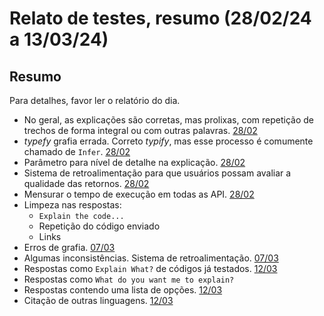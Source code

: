# Relato de testes, resumo (28/02/24 a 13/03/24)

## Resumo

Para detalhes, favor ler o relatório do dia.

- No geral, as explicações são corretas, mas prolixas, com repetição de trechos de forma integral ou com outras palavras. [28/02](../../24-02/28/relatorio-24-02-28.md)
- _typefy_ grafia errada. Correto _typify_, mas esse processo é comumente chamado de `Infer`. [28/02](../../24-02/28/relatorio-24-02-28.md)
- Parâmetro para nível de detalhe na explicação. [28/02](../../24-02/28/relatorio-24-02-28.md)
- Sistema de retroalimentação para que usuários possam avaliar a qualidade das retornos. [28/02](../../24-02/28/relatorio-24-02-28.md)
- Mensurar o tempo de execução em todas as API. [28/02](../../24-02/28/relatorio-24-02-28.md)
- Limpeza nas respostas:
  - `Explain the code...`
  - Repetição do código enviado
  - Links
- Erros de grafia. [07/03](relatorio-24-03-07.md)
- Algumas inconsistências. Sistema de retroalimentação. [07/03](relatorio-24-07-03.md)
- Respostas como `Explain What?` de códigos já testados. [12/03](relatorio-24-07-12.md)
- Respostas como `What do you want me to explain?`
- Respostas contendo uma lista de opções. [12/03](relatorio-24-04-13.md)
- Citação de outras linguagens. [12/03](relatorio-24-07-13.md)
